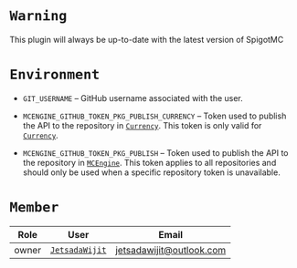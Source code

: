 # `Warning`

This plugin will always be up-to-date with the latest version of SpigotMC

# `Environment`

- `GIT_USERNAME` – GitHub username associated with the user.

- `MCENGINE_GITHUB_TOKEN_PKG_PUBLISH_CURRENCY` – Token used to publish the API to the repository in [`Currency`](https://github.com/orgs/MCEngine/packages?repo_name=currency). This token is only valid for [`Currency`](https://github.com/MCEngine/currency).

- `MCENGINE_GITHUB_TOKEN_PKG_PUBLISH` – Token used to publish the API to the repository in [`MCEngine`](https://github.com/orgs/MCEngine/packages). This token applies to all repositories and should only be used when a specific repository token is unavailable.

# `Member`

|Role|User|Email|
|-|-|-|
|owner|[`JetsadaWijit`](https://github.com/JetsadaWijit)|jetsadawijit@outlook.com|
